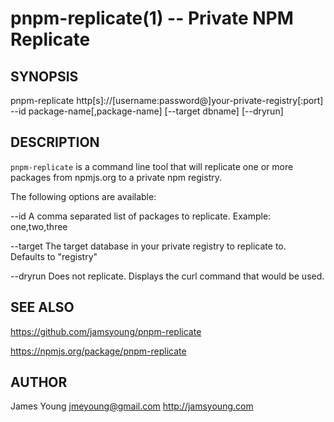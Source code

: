 # pnpm-replicate(1) -- Private NPM Replicate


## SYNOPSIS
pnpm-replicate http[s]://[username:password@]your-private-registry[:port] --id package-name[,package-name] [--target dbname] [--dryrun]



## DESCRIPTION
`pnpm-replicate` is a command line tool that will replicate one or more packages
from npmjs.org to a private npm registry.

The following options are available:

--id        A comma separated list of packages to replicate.
            Example: one,two,three

--target    The target database in your private registry to replicate to.  
            Defaults to "registry"

--dryrun    Does not replicate.  Displays the curl command that would be used.



## SEE ALSO
<https://github.com/jamsyoung/pnpm-replicate>

<https://npmjs.org/package/pnpm-replicate>


## AUTHOR
James Young jmeyoung@gmail.com <http://jamsyoung.com>

